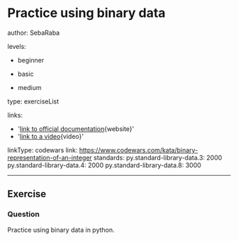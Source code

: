 # Practice using binary data
author: SebaRaba

levels:

  - beginner

  - basic

  - medium


type: exerciseList

links:

  - '[link to official documentation](https://www.devdungeon.com/content/working-binary-data-python){website}'
  - '[link to a video](https://www.youtube.com/watch?v=f5dU3xoE6ms){video}'

linkType: codewars
link: https://www.codewars.com/kata/binary-representation-of-an-integer
standards:
  py.standard-library-data.3: 2000
  py.standard-library-data.4: 2000
  py.standard-library-data.8: 3000

---
## Exercise
### Question
Practice using binary data in python.
